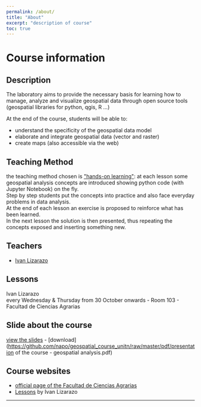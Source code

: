 ```yaml
---
permalink: /about/
title: "About"
excerpt: "description of course"
toc: true
---
```

# Course information
## Description

The laboratory aims to provide the necessary basis for learning how to manage, analyze and visualize geospatial data through open source tools (geospatial libraries for python, qgis, R …)

At the end of the course, students will be able to:

- understand the specificity of the geospatial data model
- elaborate and integrate geospatial data (vector and raster)
- create maps (also accessible via the web)

## Teaching Method
the teaching method chosen is ["hands-on learning"](https://en.wikipedia.org/wiki/Experiential_learning): 
at each lesson some geospatial analysis concepts are introduced showing python code (with Jupyter Notebook) on the fly.<br/>
Step by step students put the concepts into practice and also face everyday problems in data analysis.<br/>
At the end of each lesson an exercise is proposed to reinforce what has been learned.<br/>
In the next lesson the solution is then presented, thus repeating the concepts exposed and inserting something new.

## Teachers

- [Ivan Lizarazo](https://cienciasagrarias.bogota.unal.edu.co/facultad/profesores/ivan-alberto-lizarazo-salcedo)


## Lessons

Ivan Lizarazo<br/>
every Wednesday & Thursday from 30 October onwards - Room 103  - Facultad de Ciencias Agrarias

## Slide about the course 
[view the slides](https://docs.google.com/presentation/d/e/2PACX-1vSBVsLi-ND3eGZ0ZyAd-XWs453H4PRkywlYzJIVrHWnxrF1QLMe0GX4nlWq8YXeqWNNUwZS-t8IOO4e/pub?start=false&loop=false&delayms=3000) - [download](https://github.com/napo/geospatial_course_unitn/raw/master/pdf/presentation of the course - geospatial analysis.pdf) 


## Course websites

- [official page of the Facultad de Ciencias Agrarias](https://cienciasagrarias.bogota.unal.edu.co/inicio)
- [Lessons](https://ials.github.io/GB_python) by Ivan Lizarazo

---
